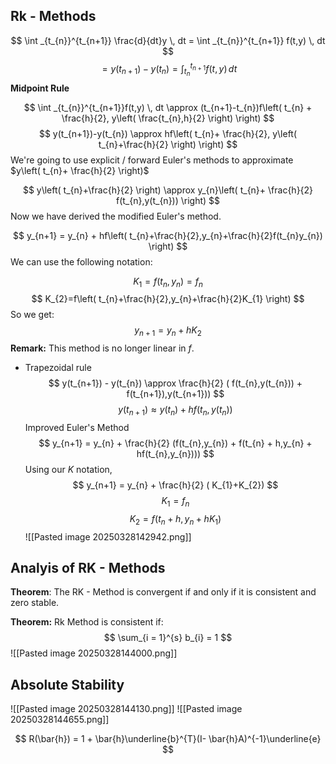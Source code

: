 
## Rk - Methods

$$
\int _{t_{n}}^{t_{n+1}} \frac{d}{dt}y \, dt = \int _{t_{n}}^{t_{n+1}} f(t,y) \, dt
$$
$$
=y(t_{n+1})-y(t_{n})=\int _{t_{n}}^{t_{n+1}} f(t,y) \, dt
$$
**Midpoint Rule**

$$
\int _{t_{n}}^{t_{n+1}}f(t,y)  \, dt \approx (t_{n+1}-t_{n})f\left( t_{n} + \frac{h}{2}, y\left( \frac{t_{n},h}{2} \right) \right) 
$$
$$
y(t_{n+1})-y(t_{n}) \approx hf\left( t_{n}+ \frac{h}{2}, y\left( t_{n}+\frac{h}{2} \right) \right)
$$
We're going to use explicit / forward Euler's methods to approximate $y\left( t_{n}+ \frac{h}{2} \right)$

$$
y\left( t_{n}+\frac{h}{2} \right) \approx y_{n}\left( t_{n}+ \frac{h}{2} f(t_{n},y(t_{n})) \right)
$$
Now we have derived the modified Euler's method.

$$
y_{n+1} = y_{n} + hf\left( t_{n}+\frac{h}{2},y_{n}+\frac{h}{2}f(t_{n}y_{n}) \right)
$$
We can use the following notation:

$$
K_{1}=f(t_{n},y_{n}) = f_{n}
$$
$$
K_{2}=f\left( t_{n}+\frac{h}{2},y_{n}+\frac{h}{2}K_{1} \right)
$$
So we get:
$$
y_{n+1} = y_{n} + hK_{2}
$$
**Remark:** This method is no longer linear in $f$.

- Trapezoidal rule
$$
y(t_{n+1}) - y(t_{n}) \approx \frac{h}{2} ( f(t_{n},y(t_{n})) + f(t_{n+1}),y(t_{n+1}))
$$
$$
y(t_{n+1}) \approx y(t_{n}) + hf(t_{n},y(t_{n}))
$$
Improved Euler's Method
$$
y_{n+1} = y_{n} + \frac{h}{2} (f(t_{n},y_{n}) + f(t_{n} + h,y_{n} + hf(t_{n},y_{n})))
$$
Using our $K$ notation, 
$$
y_{n+1} = y_{n} + \frac{h}{2} ( K_{1}+K_{2})
$$
$$
K_{1} = f_{n}
$$
$$
K_{2} = f(t_{n} + h, y_{n} + hK_{1})
$$
![[Pasted image 20250328142942.png]]

## Analyis of RK - Methods

**Theorem**: The RK - Method is convergent if and only if it is consistent and zero stable.

**Theorem:** Rk Method is consistent if:
$$
\sum_{i = 1}^{s} b_{i} = 1
$$
![[Pasted image 20250328144000.png]]

## Absolute Stability



![[Pasted image 20250328144130.png]]
![[Pasted image 20250328144655.png]]

$$
R(\bar{h}) = 1 + \bar{h}\underline{b}^{T}(I- \bar{h}A)^{-1}\underline{e}
$$
    
